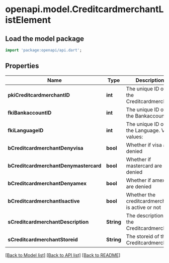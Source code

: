 # openapi.model.CreditcardmerchantListElement

## Load the model package
```dart
import 'package:openapi/api.dart';
```

## Properties
Name | Type | Description | Notes
------------ | ------------- | ------------- | -------------
**pkiCreditcardmerchantID** | **int** | The unique ID of the Creditcardmerchant | 
**fkiBankaccountID** | **int** | The unique ID of the Bankaccount | 
**fkiLanguageID** | **int** | The unique ID of the Language.  Valid values:  |Value|Description| |-|-| |1|French| |2|English| | [optional] 
**bCreditcardmerchantDenyvisa** | **bool** | Whether if visa are denied | 
**bCreditcardmerchantDenymastercard** | **bool** | Whether if mastercard are denied | 
**bCreditcardmerchantDenyamex** | **bool** | Whether if amex are denied | 
**bCreditcardmerchantIsactive** | **bool** | Whether the creditcardmerchant is active or not | 
**sCreditcardmerchantDescription** | **String** | The description of the Creditcardmerchant | 
**sCreditcardmerchantStoreid** | **String** | The storeid of the Creditcardmerchant | 

[[Back to Model list]](../README.md#documentation-for-models) [[Back to API list]](../README.md#documentation-for-api-endpoints) [[Back to README]](../README.md)


